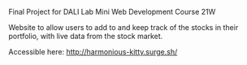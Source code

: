 Final Project for DALI Lab Mini Web Development Course 21W

Website to allow users to add to and keep track of the stocks in their portfolio, with live data from the stock market.

Accessible here: http://harmonious-kitty.surge.sh/
